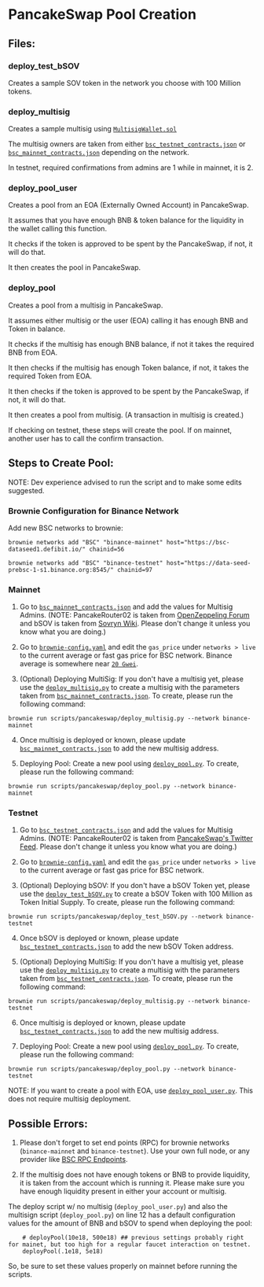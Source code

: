 # PancakeSwap Pool Creation

## Files:

### deploy_test_bSOV

Creates a sample SOV token in the network you choose with 100 Million tokens.

### deploy_multisig

Creates a sample multisig using [`MultisigWallet.sol`](../../contracts/multisig/MultiSigWallet.sol)

The multisig owners are taken from either [`bsc_testnet_contracts.json`](./bsc_testnet_contracts.json) or [`bsc_mainnet_contracts.json`](./bsc_mainnet_contracts.json) depending on the network.

In testnet, required confirmations from admins are 1 while in mainnet, it is 2.

### deploy_pool_user

Creates a pool from an EOA (Externally Owned Account) in PancakeSwap.

It assumes that you have enough BNB & token balance for the liquidity in the wallet calling this function.

It checks if the token is approved to be spent by the PancakeSwap, if not, it will do that.

It then creates the pool in PancakeSwap.

### deploy_pool

Creates a pool from a multisig in PancakeSwap.

It assumes either multisig or the user (EOA) calling it has enough BNB and Token in balance.

It checks if the multisig has enough BNB balance, if not it takes the required BNB from EOA.

It then checks if the multisig has enough Token balance, if not, it takes the required Token from EOA.

It then checks if the token is approved to be spent by the PancakeSwap, if not, it will do that.

It then creates a pool from multisig. (A transaction in multisig is created.)

If checking on testnet, these steps will create the pool. If on mainnet, another user has to call the confirm transaction.

## Steps to Create Pool:

NOTE: Dev experience advised to run the script and to make some edits suggested.


### Brownie Configuration for Binance Network

Add new BSC networks to brownie:

```
brownie networks add "BSC" "binance-mainnet" host="https://bsc​-dataseed1.defibit.io/" chainid=56
```

```
brownie networks add "BSC" "binance-testnet" host="https://data-seed-prebsc-1-s1.binance.org:8545/" chainid=97
```

### Mainnet

1. Go to [`bsc_mainnet_contracts.json`](./bsc_mainnet_contracts.json) and add the values for Multisig Admins. (NOTE: PancakeRouter02 is taken from [OpenZeppeling Forum](https://forum.openzeppelin.com/t/psa-regarding-safemoon-forks-on-pancakeswap-transfers-not-working-read-this/7692) and bSOV is taken from [Sovryn Wiki](https://wiki.sovryn.app/en/technical-documents/mainnet-contract-addresses). Please don't change it unless you know what you are doing.)

2. Go to [`brownie-config.yaml`](../../brownie-config.yaml) and edit the `gas_price` under `networks > live` to the current average or fast gas price for BSC network. Binance average is somewhere near [`20 Gwei`](https://bscscan.com/chart/gasprice).

3. (Optional) Deploying MultiSig: If you don't have a multisig yet, please use the [`deploy_multisig.py`](./deploy_multisig.py) to create a multisig with the parameters taken from [`bsc_mainnet_contracts.json`](./bsc_mainnet_contracts.json). To create, please run the following command:

```
brownie run scripts/pancakeswap/deploy_multisig.py --network binance-mainnet
```

4. Once multisig is deployed or known, please update [`bsc_mainnet_contracts.json`](./bsc_mainnet_contracts.json) to add the new multisig address.

5. Deploying Pool: Create a new pool using [`deploy_pool.py`](./deploy_pool.py). To create, please run the following command:

```
brownie run scripts/pancakeswap/deploy_pool.py --network binance-mainnet
```

### Testnet

1. Go to [`bsc_testnet_contracts.json`](./bsc_testnet_contracts.json) and add the values for Multisig Admins. (NOTE: PancakeRouter02 is taken from [PancakeSwap's Twitter Feed](https://twitter.com/pancakeswap/status/1369547285160370182?lang=en). Please don't change it unless you know what you are doing.)

2. Go to [`brownie-config.yaml`](../../brownie-config.yaml) and edit the `gas_price` under `networks > live` to the current average or fast gas price for BSC network.

3. (Optional) Deploying bSOV: If you don't have a bSOV Token yet, please use the [`deploy_test_bSOV.py`](./deploy_test_bSOV.py) to create a bSOV Token with 100 Million as Token Initial Supply. To create, please run the following command:

```
brownie run scripts/pancakeswap/deploy_test_bSOV.py --network binance-testnet
```

4. Once bSOV is deployed or known, please update [`bsc_testnet_contracts.json`](./bsc_testnet_contracts.json) to add the new bSOV Token address.

5. (Optional) Deploying MultiSig: If you don't have a multisig yet, please use the [`deploy_multisig.py`](./deploy_multisig.py) to create a multisig with the parameters taken from [`bsc_testnet_contracts.json`](./bsc_testnet_contracts.json). To create, please run the following command:

```
brownie run scripts/pancakeswap/deploy_multisig.py --network binance-testnet
```

6. Once multisig is deployed or known, please update [`bsc_testnet_contracts.json`](./bsc_testnet_contracts.json) to add the new multisig address.

7. Deploying Pool: Create a new pool using [`deploy_pool.py`](./deploy_pool.py). To create, please run the following command:

```
brownie run scripts/pancakeswap/deploy_pool.py --network binance-testnet
```

NOTE: If you want to create a pool with EOA, use [`deploy_pool_user.py`](./deploy_pool_user.py). This does not require multisig deployment.

## Possible Errors:

1. Please don't forget to set end points (RPC) for brownie networks (`binance-mainnet` and `binance-testnet`). Use your own full node, or any provider like [BSC RPC Endpoints](https://docs.binance.org/smart-chain/developer/rpc.html).

2. If the multisig does not have enough tokens or BNB to provide liquidity, it is taken from the account which is running it. Please make sure you have enough liquidity present in either your account or multisig.

The deploy script w/ no multisig (`deploy_pool_user.py`) and also the multisign script (`deploy_pool.py`) on line 12 has a default configuration values for the amount of BNB and bSOV to spend when deploying the pool:

```
    # deployPool(10e18, 500e18) ## previous settings probably right for mainet, but too high for a regular faucet interaction on testnet.
    deployPool(.1e18, 5e18)
```

So, be sure to set these values properly on mainnet before running the scripts.
